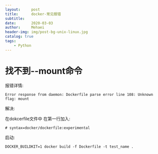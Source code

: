 ```yaml
---
layout:     post
title:      docker-常见报错
subtitle:   
date:       2020-03-03
author:     Mehaei
header-img: img/post-bg-unix-linux.jpg
catalog: true
tags:
    - Python
---
```

# 找不到--mount命令

报错详情:

```
Error response from daemon: Dockerfile parse error line 108: Unknown flag: mount
```

解决:

在dokcerfile文件中 在第一行加入:

```
# syntax=docker/dockerfile:experimental
```

启动:

```
DOCKER_BUILDKIT=1 docker build -f Dockerfile -t test_name .
```
